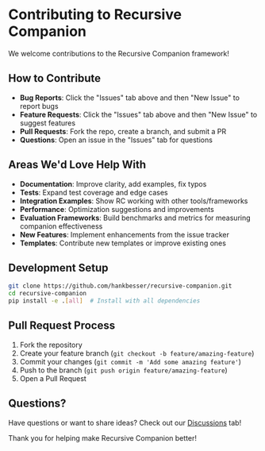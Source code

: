 # Contributing to Recursive Companion

We welcome contributions to the Recursive Companion framework!

## How to Contribute

- **Bug Reports**: Click the "Issues" tab above and then "New Issue" to report bugs
- **Feature Requests**: Click the "Issues" tab above and then "New Issue" to suggest features  
- **Pull Requests**: Fork the repo, create a branch, and submit a PR
- **Questions**: Open an issue in the "Issues" tab for questions

## Areas We'd Love Help With

- **Documentation**: Improve clarity, add examples, fix typos
- **Tests**: Expand test coverage and edge cases
- **Integration Examples**: Show RC working with other tools/frameworks
- **Performance**: Optimization suggestions and improvements
- **Evaluation Frameworks**: Build benchmarks and metrics for measuring companion effectiveness
- **New Features**: Implement enhancements from the issue tracker
- **Templates**: Contribute new templates or improve existing ones

## Development Setup

```bash
git clone https://github.com/hankbesser/recursive-companion.git
cd recursive-companion
pip install -e .[all]  # Install with all dependencies
```

## Pull Request Process

1. Fork the repository
2. Create your feature branch (`git checkout -b feature/amazing-feature`)
3. Commit your changes (`git commit -m 'Add some amazing feature'`)
4. Push to the branch (`git push origin feature/amazing-feature`)
5. Open a Pull Request


## Questions?

Have questions or want to share ideas? Check out our [Discussions](https://github.com/hankbesser/recursive-companion/discussions) tab!

Thank you for helping make Recursive Companion better!